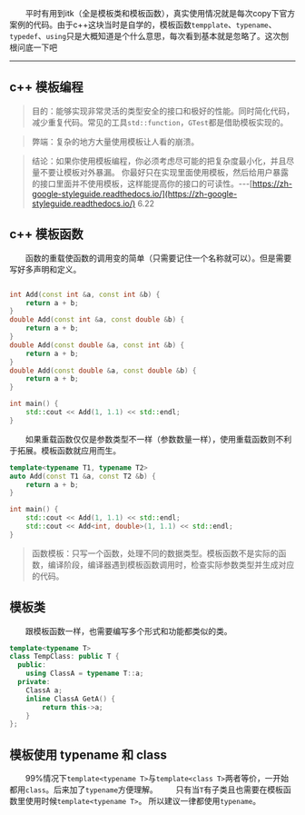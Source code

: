 &emsp;&emsp;平时有用到itk（全是模板类和模板函数），真实使用情况就是每次copy下官方案例的代码。由于c++这块当时是自学的，模板函数`tempplate`、`typename`、`typedef`、`using`只是大概知道是个什么意思，每次看到基本就是忽略了。这次刨根问底一下吧

---


## c++ 模板编程

> 目的：能够实现非常灵活的类型安全的接口和极好的性能。同时简化代码，减少重复代码。常见的工具`std::function`，`GTest`都是借助模板实现的。

> 弊端：复杂的地方大量使用模板让人看的崩溃。


> 结论：如果你使用模板编程，你必须考虑尽可能的把复杂度最小化，并且尽量不要让模板对外暴漏。 你最好只在实现里面使用模板，然后给用户暴露的接口里面并不使用模板，这样能提高你的接口的可读性。---[https://zh-google-styleguide.readthedocs.io/](https://zh-google-styleguide.readthedocs.io/) 6.22


## c++ 模板函数



&emsp;&emsp;函数的重载使函数的调用变的简单（只需要记住一个名称就可以）。但是需要写好多声明和定义。

```cpp

int Add(const int &a, const int &b) {
    return a + b;
}
double Add(const int &a, const double &b) {
    return a + b;
}
double Add(const double &a, const int &b) {
    return a + b;
}
double Add(const double &a, const double &b) {
    return a + b;
}

int main() {
    std::cout << Add(1, 1.1) << std::endl;
}

```

&emsp;&emsp;如果重载函数仅仅是参数类型不一样（参数数量一样），使用重载函数则不利于拓展。模板函数就应用而生。


```cpp
template<typename T1, typename T2>
auto Add(const T1 &a, const T2 &b) {
    return a + b;
}

int main() {
    std::cout << Add(1, 1.1) << std::endl;
    std::cout << Add<int, double>(1, 1.1) << std::endl;
}
```
> 函数模板：只写一个函数，处理不同的数据类型。模板函数不是实际的函数，编译阶段，编译器遇到模板函数调用时，检查实际参数类型并生成对应的代码。



## 模板类
&emsp;&emsp;跟模板函数一样，也需要编写多个形式和功能都类似的类。

```cpp
template<typename T>
class TempClass: public T {
  public:
    using ClassA = typename T::a;
  private:
    ClassA a;
    inline ClassA GetA() {
        return this->a;
    }
};
```


## 模板使用 typename 和 class

&emsp;&emsp;99%情况下`template<typename T>`与`template<class T>`两者等价，一开始都用`class`。后来加了`typename`方便理解。
&emsp;&emsp;只有当`T`有子类且也需要在模板函数里使用时候`template<typename T>`。
所以建议一律都使用`typename`。












